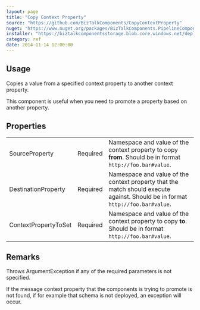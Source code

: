 ```yaml
---
layout: page
title: "Copy Context Property"
source: "https://github.com/BizTalkComponents/CopyContextProperty"
nuget: "https://www.nuget.org/packages/BizTalkComponents.PipelineComponents.CopyContextProperty/"
installer: "https://biztalkcomponentsstorage.blob.core.windows.net/deployments/Build/BizTalkComponents.PipelineComponents.CopyContextProperty_1.0.12.msi"
category: ref
date: 2014-11-14 12:00:00
---
```


## Usage ##
Copies a value from a specified context property to another context property.

This component is useful when you need to promote a property based on another property.

## Properties ##
<table class="properties">
    <tr>
        <td>SourceProperty</td>
        <td>Required</td>
        <td>Namespace and value of the context property to copy <b>from</b>.
Should be in format <code>http://foo.bar#value</code>.</td>
    </tr>
    <tr>
        <td>DestinationProperty</td>
        <td>Required</td>
        <td>Namespace and value of the context property that the match should execute against. 
Should be in format <code>http://foo.bar#value</code>. </td>
    </tr>
    <tr>
        <td>ContextPropertyToSet</td>
        <td>Required</td>
        <td>Namespace and value of the context property to copy <b>to</b>.
Should be in format <code>http://foo.bar#value</code>.</td>
    </tr>
</table>

## Remarks ##
Throws ArgumentException if any of the required parameters is not specified.

If the message context property that the components is trying to promote is not found, if for example that schema is not deployed, an exception will occur.

